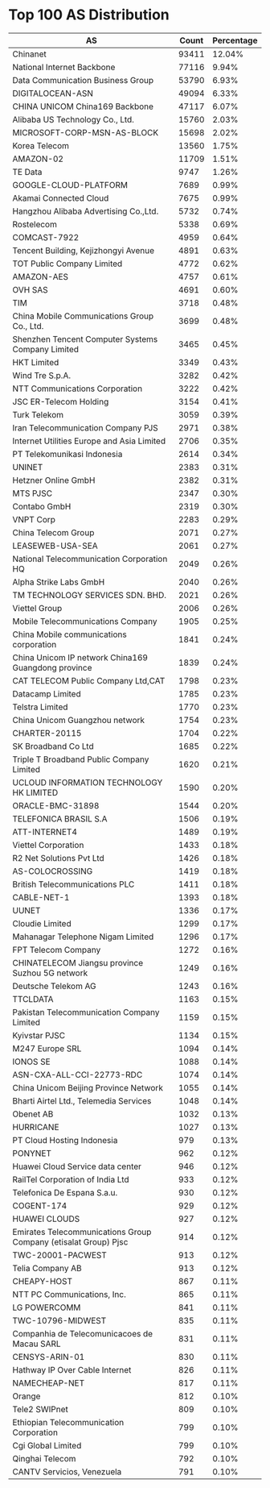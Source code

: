 # Top 100 AS Distribution
| AS | Count | Percentage |
|----|----|----|
| Chinanet | 93411 | 12.04% |
| National Internet Backbone | 77116 | 9.94% |
| Data Communication Business Group | 53790 | 6.93% |
| DIGITALOCEAN-ASN | 49094 | 6.33% |
| CHINA UNICOM China169 Backbone | 47117 | 6.07% |
| Alibaba US Technology Co., Ltd. | 15760 | 2.03% |
| MICROSOFT-CORP-MSN-AS-BLOCK | 15698 | 2.02% |
| Korea Telecom | 13560 | 1.75% |
| AMAZON-02 | 11709 | 1.51% |
| TE Data | 9747 | 1.26% |
| GOOGLE-CLOUD-PLATFORM | 7689 | 0.99% |
| Akamai Connected Cloud | 7675 | 0.99% |
| Hangzhou Alibaba Advertising Co.,Ltd. | 5732 | 0.74% |
| Rostelecom | 5338 | 0.69% |
| COMCAST-7922 | 4959 | 0.64% |
| Tencent Building, Kejizhongyi Avenue | 4891 | 0.63% |
| TOT Public Company Limited | 4772 | 0.62% |
| AMAZON-AES | 4757 | 0.61% |
| OVH SAS | 4691 | 0.60% |
| TIM | 3718 | 0.48% |
| China Mobile Communications Group Co., Ltd. | 3699 | 0.48% |
| Shenzhen Tencent Computer Systems Company Limited | 3465 | 0.45% |
| HKT Limited | 3349 | 0.43% |
| Wind Tre S.p.A. | 3282 | 0.42% |
| NTT Communications Corporation | 3222 | 0.42% |
| JSC ER-Telecom Holding | 3154 | 0.41% |
| Turk Telekom | 3059 | 0.39% |
| Iran Telecommunication Company PJS | 2971 | 0.38% |
| Internet Utilities Europe and Asia Limited | 2706 | 0.35% |
| PT Telekomunikasi Indonesia | 2614 | 0.34% |
| UNINET | 2383 | 0.31% |
| Hetzner Online GmbH | 2382 | 0.31% |
| MTS PJSC | 2347 | 0.30% |
| Contabo GmbH | 2319 | 0.30% |
| VNPT Corp | 2283 | 0.29% |
| China Telecom Group | 2071 | 0.27% |
| LEASEWEB-USA-SEA | 2061 | 0.27% |
| National Telecommunication Corporation HQ | 2049 | 0.26% |
| Alpha Strike Labs GmbH | 2040 | 0.26% |
| TM TECHNOLOGY SERVICES SDN. BHD. | 2021 | 0.26% |
| Viettel Group | 2006 | 0.26% |
| Mobile Telecommunications Company | 1905 | 0.25% |
| China Mobile communications corporation | 1841 | 0.24% |
| China Unicom IP network China169 Guangdong province | 1839 | 0.24% |
| CAT TELECOM Public Company Ltd,CAT | 1798 | 0.23% |
| Datacamp Limited | 1785 | 0.23% |
| Telstra Limited | 1770 | 0.23% |
| China Unicom Guangzhou network | 1754 | 0.23% |
| CHARTER-20115 | 1704 | 0.22% |
| SK Broadband Co Ltd | 1685 | 0.22% |
| Triple T Broadband Public Company Limited | 1620 | 0.21% |
| UCLOUD INFORMATION TECHNOLOGY HK LIMITED | 1590 | 0.20% |
| ORACLE-BMC-31898 | 1544 | 0.20% |
| TELEFONICA BRASIL S.A | 1506 | 0.19% |
| ATT-INTERNET4 | 1489 | 0.19% |
| Viettel Corporation | 1433 | 0.18% |
| R2 Net Solutions Pvt Ltd | 1426 | 0.18% |
| AS-COLOCROSSING | 1419 | 0.18% |
| British Telecommunications PLC | 1411 | 0.18% |
| CABLE-NET-1 | 1393 | 0.18% |
| UUNET | 1336 | 0.17% |
| Cloudie Limited | 1299 | 0.17% |
| Mahanagar Telephone Nigam Limited | 1296 | 0.17% |
| FPT Telecom Company | 1272 | 0.16% |
| CHINATELECOM Jiangsu province Suzhou 5G network | 1249 | 0.16% |
| Deutsche Telekom AG | 1243 | 0.16% |
| TTCLDATA | 1163 | 0.15% |
| Pakistan Telecommunication Company Limited | 1159 | 0.15% |
| Kyivstar PJSC | 1134 | 0.15% |
| M247 Europe SRL | 1094 | 0.14% |
| IONOS SE | 1088 | 0.14% |
| ASN-CXA-ALL-CCI-22773-RDC | 1074 | 0.14% |
| China Unicom Beijing Province Network | 1055 | 0.14% |
| Bharti Airtel Ltd., Telemedia Services | 1048 | 0.14% |
| Obenet AB | 1032 | 0.13% |
| HURRICANE | 1027 | 0.13% |
| PT Cloud Hosting Indonesia | 979 | 0.13% |
| PONYNET | 962 | 0.12% |
| Huawei Cloud Service data center | 946 | 0.12% |
| RailTel Corporation of India Ltd | 933 | 0.12% |
| Telefonica De Espana S.a.u. | 930 | 0.12% |
| COGENT-174 | 929 | 0.12% |
| HUAWEI CLOUDS | 927 | 0.12% |
| Emirates Telecommunications Group Company (etisalat Group) Pjsc | 914 | 0.12% |
| TWC-20001-PACWEST | 913 | 0.12% |
| Telia Company AB | 913 | 0.12% |
| CHEAPY-HOST | 867 | 0.11% |
| NTT PC Communications, Inc. | 865 | 0.11% |
| LG POWERCOMM | 841 | 0.11% |
| TWC-10796-MIDWEST | 835 | 0.11% |
| Companhia de Telecomunicacoes de Macau SARL | 831 | 0.11% |
| CENSYS-ARIN-01 | 830 | 0.11% |
| Hathway IP Over Cable Internet | 826 | 0.11% |
| NAMECHEAP-NET | 817 | 0.11% |
| Orange | 812 | 0.10% |
| Tele2 SWIPnet | 809 | 0.10% |
| Ethiopian Telecommunication Corporation | 799 | 0.10% |
| Cgi Global Limited | 799 | 0.10% |
| Qinghai Telecom | 792 | 0.10% |
| CANTV Servicios, Venezuela | 791 | 0.10% |
